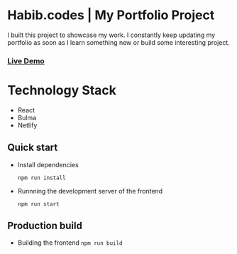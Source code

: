 # Habib.codes | My Portfolio Project

I built this project to showcase my work. I constantly keep updating my portfolio as soon as I learn something new or build some interesting project.


### [Live Demo](https://www.habib.codes/)

# Technology Stack

- React
- Bulma
- Netlify

## Quick start

- Install dependencies

  `npm run install`<br/>

- Runnning the development server of the frontend

  `npm run start`<br/>



## Production build


- Building the frontend
  `npm run build`


